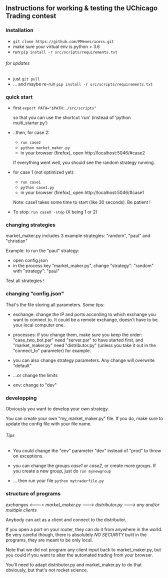 ## Instructions for working & testing the UChicago Trading contest


### installation

- `git clone https://github.com/PMenes/ucess.git`
- make sure your virtual env is python > 3.6
- run `pip install -r src/scripts/requirements.txt`

###### for updates
- just `git pull`
- ... and maybe re-run `pip install -r src/scripts/requirements.txt`


### quick start

- first `export PATH="$PATH:./src/scripts"`

    so that you can use the shortcut 'run' (instead of 'python multi_starter.py')

- ..then, for case 2:
    - `run case2`
    - `python market_maker.py`
    - in your browser (firefox), open http://localhost:5046/#case2

    If everything went well, you should see the random strategy running.

- for case 1 (not optimized yet):
    - `run case1`
    - `python case1.py`
    - in your browser (firefox), open http://localhost:5046/#case1

    Note: case1 takes some time to start (like 30 seconds). Be patient !


- To stop: `run caseX -stop` (X being 1 or 2)

### changing strategies

market_maker.py includes 3 example strategies: "random", "paul" and "christian"

Example: to run the "paul" strategy:

- open config.json
- in the process key "market_maker.py", change "strategy": "random" with "strategy": "paul"

Test all strategies !

### changing "config.json"

That's the file storing all parameters. Some tips:

- exchange: change the IP and ports according to which exchange you want to connect to.
    It could be a remote exchange, doesn't have to be your local computer one.

- processes: if you change them, make sure you keep the order: "case_two_bot.par" need "server.par" to have started first, and "market_maker.py" need "distributor.py" (unless you take it out in the "connect_to" parameter) for example.

- you can also change strategy parameters. Any change will overwrite "default"

- ...or change the limits

- env: change to "dev"

### developping

Obviously you want to develop your own strategy.

You can create your own "my_market_maker.py" file.
If you do, make sure to update the config file with your file name.


###### Tips
- You could change the "env" parameter "dev" instead of "prod" to throw on exceptions.

- you can change the groups *case1* or *case2*, or create more groups. If you create a new group, just do `run mynewgroup`

- ... then run your file `python mytraderfile.py`


### structure of programs

*exchanges <---> market_maker.py ---> distributor.py ---> any and/or multiple clients*

Anybody can act as a client and connect to the distributor.

If you open a port on your router, they can do it from anywhere in the world. Be very careful though, there is absolutely *NO SECURITY* built in the programs, they are meant to be only local.

Note that we did not program any client input back to market_maker.py, but you could if you want to alter the automated trading from your browser.

You'll need to adapt distributor.py and market_maker.py to do that obviously, but that's not rocket science.

